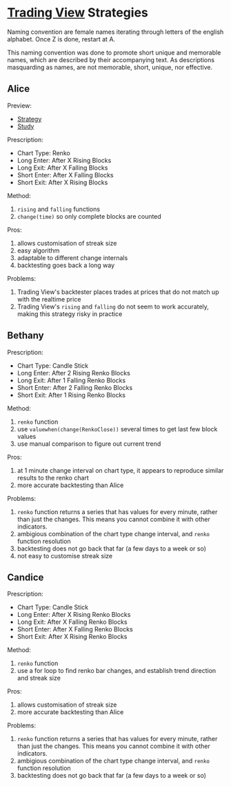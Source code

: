 # [Trading View](http://balupton.com/tradingview) Strategies

Naming convention are female names iterating through letters of the english alphabet. Once Z is done, restart at A.

This naming convention was done to promote short unique and memorable names, which are described by their accompanying text. As descriptions masquarding as names, are not memorable, short, unique, nor effective.


## Alice

Preview:

- [Strategy](https://www.tradingview.com/script/io4a1E6r-bal-alice-strategy/)
- [Study](https://www.tradingview.com/script/fI0Pd71c-bal-alice-study/)

Prescription:

- Chart Type: Renko
- Long Enter: After X Rising Blocks
- Long Exit: After X Falling Blocks
- Short Enter: After X Falling Blocks
- Short Exit: After X Rising Blocks

Method:

1. `rising` and `falling` functions
1. `change(time)` so only complete blocks are counted

Pros:

1. allows customisation of streak size
1. easy algorithm
1. adaptable to different change internals
1. backtesting goes back a long way

Problems:

1. Trading View's backtester places trades at prices that do not match up with the realtime price
1. Trading View's `rising` and `falling` do not seem to work accurately, making this strategy risky in practice

## Bethany

Prescription:

- Chart Type: Candle Stick
- Long Enter: After 2 Rising Renko Blocks
- Long Exit: After 1 Falling Renko Blocks
- Short Enter: After 2 Falling Renko Blocks
- Short Exit: After 1 Rising Renko Blocks

Method:

1. `renko` function
1. use `valuewhen(change(RenkoClose))` several times to get last few block values
1. use manual comparison to figure out current trend

Pros:

1. at 1 minute change interval on chart type, it appears to reproduce similar results to the renko chart
1. more accurate backtesting than Alice

Problems:

1. `renko` function returns a series that has values for every minute, rather than just the changes. This means you cannot combine it with other indicators.
1. ambigious combination of the chart type change interval, and `renko` function resolution
1. backtesting does not go back that far (a few days to a week or so)
1. not easy to customise streak size


## Candice

Prescription:

- Chart Type: Candle Stick
- Long Enter: After X Rising Renko Blocks
- Long Exit: After X Falling Renko Blocks
- Short Enter: After X Falling Renko Blocks
- Short Exit: After X Rising Renko Blocks

Method:

1. `renko` function
1. use a for loop to find renko bar changes, and establish trend direction and streak size

Pros:

1. allows customisation of streak size
1. more accurate backtesting than Alice

Problems:

1. `renko` function returns a series that has values for every minute, rather than just the changes. This means you cannot combine it with other indicators.
1. ambigious combination of the chart type change interval, and `renko` function resolution
1. backtesting does not go back that far (a few days to a week or so)
